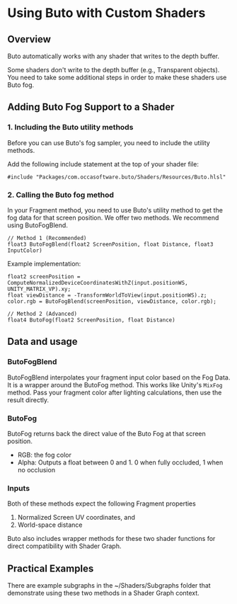 
# Using Buto with Custom Shaders

## Overview
Buto automatically works with any shader that writes to the depth buffer.

Some shaders don't write to the depth buffer (e.g., Transparent objects). You need to take some additional steps in order to make these shaders use Buto fog.

## Adding Buto Fog Support to a Shader
### 1. Including the Buto utility methods
Before you can use Buto's fog sampler, you need to include the utility methods.

Add the following include statement at the top of your shader file:

```hlsl
#include "Packages/com.occasoftware.buto/Shaders/Resources/Buto.hlsl"
``` 

### 2. Calling the Buto fog method
In your Fragment method, you need to use Buto's utility method to get the fog data for that screen position. We offer two methods. We recommend using ButoFogBlend.

```hlsl
// Method 1 (Recommended)
float3 ButoFogBlend(float2 ScreenPosition, float Distance, float3 InputColor)
```

Example implementation:
```hlsl
float2 screenPosition = ComputeNormalizedDeviceCoordinatesWithZ(input.positionWS, UNITY_MATRIX_VP).xy;
float viewDistance = -TransformWorldToView(input.positionWS).z;
color.rgb = ButoFogBlend(screenPosition, viewDistance, color.rgb);
```

```hlsl
// Method 2 (Advanced)
float4 ButoFog(float2 ScreenPosition, float Distance)
```

## Data and usage

### ButoFogBlend

ButoFogBlend interpolates your fragment input color based on the Fog Data. It is a wrapper around the ButoFog method. This works like Unity's `MixFog` method. Pass your fragment color after lighting calculations, then use the result directly.

### ButoFog

ButoFog returns back the direct value of the Buto Fog at that screen position.
- RGB: the fog color
- Alpha: Outputs a float between 0 and 1. 0 when fully occluded, 1 when no occlusion

### Inputs

Both of these methods expect the following Fragment properties
1. Normalized Screen UV coordinates, and
1. World-space distance

Buto also includes wrapper methods for these two shader functions for direct compatibility with Shader Graph.

## Practical Examples
There are example subgraphs in the ~/Shaders/Subgraphs folder that demonstrate using these two methods in a Shader Graph context.
